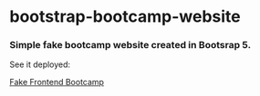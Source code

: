 # bootstrap-bootcamp-website

### Simple fake bootcamp website created in Bootsrap 5.

See it deployed:

[Fake Frontend Bootcamp](https://patzez.github.io/bootstrap-bootcamp-website/)
